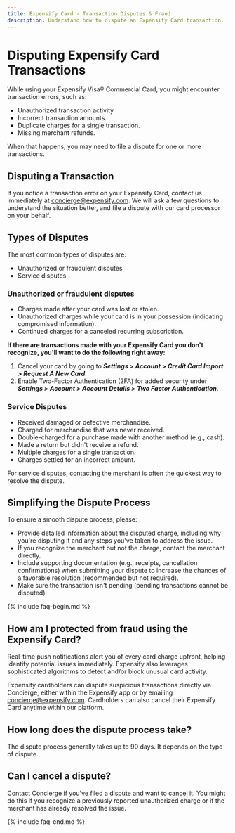 ```yaml
---
title: Expensify Card - Transaction Disputes & Fraud
description: Understand how to dispute an Expensify Card transaction. 
---
```

# Disputing Expensify Card Transactions
While using your Expensify Visa® Commercial Card, you might encounter transaction errors, such as:
- Unauthorized transaction activity
- Incorrect transaction amounts.
- Duplicate charges for a single transaction.
- Missing merchant refunds.

When that happens, you may need to file a dispute for one or more transactions. 

## Disputing a Transaction
If you notice a transaction error on your Expensify Card, contact us immediately at concierge@expensify.com. We will ask a few questions to understand the situation better, and file a dispute with our card processor on your behalf.

## Types of Disputes
The most common types of disputes are:
- Unauthorized or fraudulent disputes
- Service disputes

### Unauthorized or fraudulent disputes
- Charges made after your card was lost or stolen.
- Unauthorized charges while your card is in your possession (indicating compromised information).
- Continued charges for a canceled recurring subscription.

**If there are transactions made with your Expensify Card you don't recognize, you'll want to do the following right away:**
1. Cancel your card by going to _**Settings > Account > Credit Card Import > Request A New Card**_.
2. Enable Two-Factor Authentication (2FA) for added security under _**Settings > Account > Account Details > Two Factor Authentication**_.

### Service Disputes
- Received damaged or defective merchandise.
- Charged for merchandise that was never received.
- Double-charged for a purchase made with another method (e.g., cash).
- Made a return but didn't receive a refund.
- Multiple charges for a single transaction.
- Charges settled for an incorrect amount.

For service disputes, contacting the merchant is often the quickest way to resolve the dispute.

## Simplifying the Dispute Process
To ensure a smooth dispute process, please:
- Provide detailed information about the disputed charge, including why you're disputing it and any steps you've taken to address the issue.
- If you recognize the merchant but not the charge, contact the merchant directly.
- Include supporting documentation (e.g., receipts, cancellation confirmations) when submitting your dispute to increase the chances of a favorable resolution (recommended but not required).
- Make sure the transaction isn't pending (pending transactions cannot be disputed).
   

{% include faq-begin.md %}

## **How am I protected from fraud using the Expensify Card?**
Real-time push notifications alert you of every card charge upfront, helping identify potential issues immediately. Expensify also leverages sophisticated algorithms to detect and/or block unusual card activity.

Expensify cardholders can dispute suspicious transactions directly via Concierge, either within the Expensify app or by emailing [concierge@expensify.com](mailto:concierge@expensify.com). Cardholders can also cancel their Expensify Card anytime within our platform.

## **How long does the dispute process take?**
The dispute process generally takes up to 90 days. It depends on the type of dispute. 

## **Can I cancel a dispute?**
Contact Concierge if you've filed a dispute and want to cancel it. You might do this if you recognize a previously reported unauthorized charge or if the merchant has already resolved the issue.

{% include faq-end.md %}
